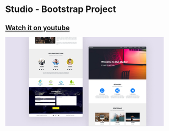 # Studio - Bootstrap Project

## [Watch it on youtube](https://youtu.be/pXKdMfYnOzw)

![Design Preview](/preview.jpeg)
